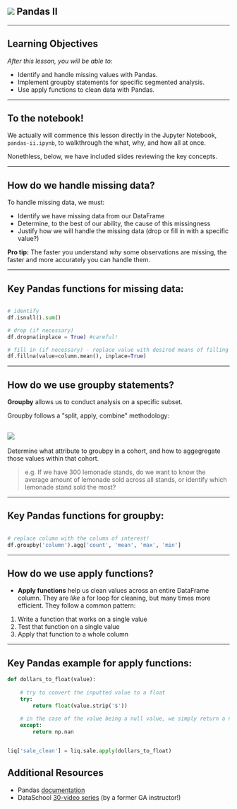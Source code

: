 <!--
---
title: Pandas II
type: lesson
duration: "1:00"
creator: [Joseph Nelson](https://twitter.com/josephofiowa)
Private gist location: xxxxxx
Presentation URL: xxxxx
---
-->

## ![](https://ga-dash.s3.amazonaws.com/production/assets/logo-9f88ae6c9c3871690e33280fcf557f33.png) Pandas II

---

## Learning Objectives
*After this lesson, you will be able to:*

- Identify and handle missing values with Pandas.
- Implement groupby statements for specific segmented analysis.
- Use apply functions to clean data with Pandas.

---

## To the notebook!

We actually will commence this lesson directly in the Jupyter Notebook, `pandas-ii.ipynb`, to walkthrough the what, why, and how all at once. 

Nonethless, below, we have included slides reviewing the key concepts.

---

## How do we handle missing data?

To handle missing data, we must:

- Identify we have missing data from our DataFrame
- Determine, to the best of our ability, the cause of this missingness
- Justify how we will handle the missing data (drop or fill in with a specific value?)

**Pro tip:** The faster you understand *why* some observations are missing, the faster and more accurately you can handle them. 

---


## Key Pandas functions for missing data:

```python

# identify
df.isnull().sum()

# drop (if necessary)
df.dropna(inplace = True) #careful!

# fill in (if necessary) - replace value with desired means of filling
df.fillna(value=column.mean(), inplace=True)
```

---

## How do we use groupby statements?

**Groupby** allows us to conduct analysis on a specific subset.

Groupby follows a "split, apply, combine" methodology:

## ![](http://i.imgur.com/yjNkiwL.png)

Determine what attribute to groubpy in a cohort, and how to aggegregate those values within that cohort.

> e.g. If we have 300 lemonade stands, do we want to know the average amount of lemonade sold across all stands, or identify which lemonade stand sold the most?

---

## Key Pandas functions for groupby:

```python

# replace column with the column of interest!
df.groupby('column').agg['count', 'mean', 'max', 'min']
```
---

## How do we use apply functions?

- **Apply functions** help us clean values across an entire DataFrame column. They are *like* a for loop for cleaning, but many times more efficient. They follow a common pattern:
1. Write a function that works on a single value
2. Test that function on a single value
3. Apply that function to a whole column

---

## Key Pandas example for apply functions:

```python
def dollars_to_float(value):
    
    # try to convert the inputted value to a float
    try:
        return float(value.strip('$'))
    
    # in the case of the value being a null value, we simply return a null
    except:
        return np.nan


liq['sale_clean'] = liq.sale.apply(dollars_to_float)
```

## Additional Resources

- Pandas [documentation](https://pandas.pydata.org/pandas-docs/stable/)
- DataSchool [30-video series](http://www.dataschool.io/easier-data-analysis-with-pandas/) (by a former GA instructor!)

